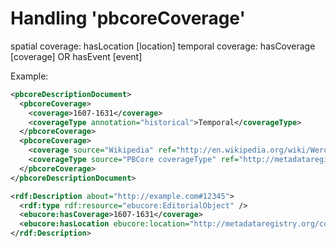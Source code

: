# Handling 'pbcoreCoverage'

spatial coverage: hasLocation [location]
temporal coverage: hasCoverage [coverage] OR hasEvent [event]

Example:

```xml
<pbcoreDescriptionDocument>
  <pbcoreCoverage>
    <coverage>1607-1631</coverage>
    <coverageType annotation="historical">Temporal</coverageType>
  </pbcoreCoverage>
  <pbcoreCoverage>
    <coverage source="Wikipedia" ref="http://en.wikipedia.org/wiki/Werowocomoco">Werowocomoco</coverage>
    <coverageType source="PBCore coverageType" ref="http://metadataregistry.org/concept/show/id/2522.html">Spatial</coverageType>
  </pbcoreCoverage>
</pbcoreDescriptionDocument>
```


```xml
<rdf:Description about="http://example.com#12345">
  <rdf:type rdf:resource="ebucore:EditorialObject" />
  <ebucore:hasCoverage>1607-1631</coverage>
  <ebucore:hasLocation ebucore:location="http://metadataregistry.org/concept/show/id/2522.html" />
</rdf:Description>
```
